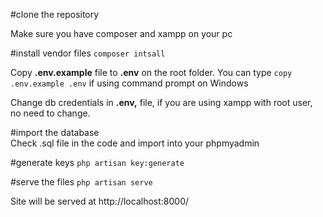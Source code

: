 #clone the repository

Make sure you have composer and xampp on your pc

#install vendor files
<code>composer intsall</code>

Copy <b>.env.example</b> file to <b>.env</b> on the root folder. You can type <code>copy .env.example .env</code> if using command prompt on Windows

Change db credentials in <b>.env,</b> file, if you are using xampp with root user, no need to change.

#import the database<br>
Check .sql file in the code and import into your phpmyadmin

#generate keys
<code>php artisan key:generate</code>

#serve the files 
<code>php artisan serve</code>

Site will be served at http://localhost:8000/
